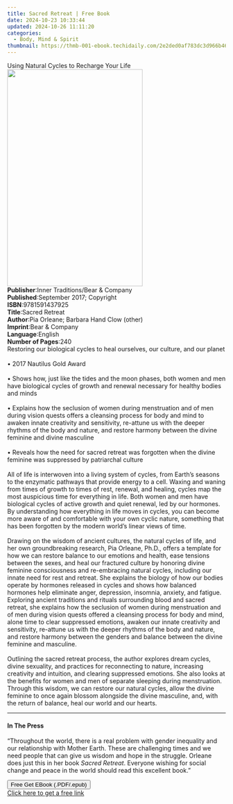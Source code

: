 ```yaml
---
title: Sacred Retreat | Free Book
date: 2024-10-23 10:33:44
updated: 2024-10-26 11:11:20
categories:
  - Body, Mind & Spirit
thumbnail: https://thmb-001-ebook.techidaily.com/2e2ded0af783dc3d966b467ebd15914277288fd4d3958e28777b50f60c6618e1.jpg
---
```

<main id="book-container">
  <div class="flex flex-col">
    <div class="book-brief flex-1 py-6 px-4 sm:p-6 md:py-10 md:px-8">
      <!-- brief-->
      <div class="book-brief-main">
        Using Natural Cycles to Recharge Your Life
      </div>
    </div>
    <div
      class="book-meta-info flex-1 grid gap-4 col-start-1 col-end-3 row-start-1 sm:mb-6 sm:grid-cols-4 lg:gap-6 lg:col-start-2 lg:row-end-6 lg:row-span-6 lg:mb-0"
    >
      <div
        class="book-meta-info-left place-content-center mt-4 p-4 text-sm leading-6 col-start-2 col-span-2 dark:text-slate-400"
      >
        <img
          class="w-full h-500 object-cover rounded-lg sm:h-255 sm:col-span-2 lg:col-span-full"
          src="https://img-001-ebook.techidaily.com/ac944f82e5f913fadcd71e60449e2d6c52925f64f0be6f01573707bd6317cbe8.jpg"
          alt=""
          width="312"
          height="500"
        />
      </div>
      <div
        class="book-meta-info-right mt-2 col-start-1 row-start-2 col-span-3 self-center"
      >
        <!-- meta data  -->
        <div class="flex flex-col px-4 md:px-8">
          <div class="flex-1">
            <strong>Publisher</strong>:<span class="px-2"
              >Inner Traditions/Bear &amp; Company</span
            >
          </div>
          <div class="flex-1">
            <strong>Published</strong>:<span class="px-2"
              >September 2017; Copyright</span
            >
          </div>
          <div class="flex-1">
            <strong>ISBN</strong>:<span class="px-2">9781591437925</span>
          </div>
          <div class="flex-1">
            <strong>Title</strong>:<span class="px-2">Sacred Retreat</span>
          </div>
          <div class="flex-1">
            <strong>Author</strong>:<span class="px-2"
              >Pia Orleane; Barbara Hand Clow (other)</span
            >
          </div>
          <div class="flex-1">
            <strong>Imprint</strong>:<span class="px-2"
              >Bear &amp; Company</span
            >
          </div>
          <div class="flex-1">
            <strong>Language</strong>:<span class="px-2">English</span>
          </div>
          <div class="flex-1">
            <strong>Number of Pages</strong>:<span class="px-2">240</span>
          </div>
        </div>
      </div>
    </div>
    <div class="book-description flex-1 py-6 px-4 sm:p-6 md:py-10 md:px-8">
      <div class="book-description-main">
        <div accordion-content="" id="description">
          Restoring our biological cycles to heal ourselves, our culture, and
          our planet <br /><br />• 2017 Nautilus Gold Award<br /><br />• Shows
          how, just like the tides and the moon phases, both women and men have
          biological cycles of growth and renewal necessary for healthy bodies
          and minds <br /><br />• Explains how the seclusion of women during
          menstruation and of men during vision quests offers a cleansing
          process for body and mind to awaken innate creativity and sensitivity,
          re-attune us with the deeper rhythms of the body and nature, and
          restore harmony between the divine feminine and divine masculine
          <br /><br />• Reveals how the need for sacred retreat was forgotten
          when the divine feminine was suppressed by patriarchal culture
          <br /><br />All of life is interwoven into a living system of cycles,
          from Earth’s seasons to the enzymatic pathways that provide energy to
          a cell. Waxing and waning from times of growth to times of rest,
          renewal, and healing, cycles map the most auspicious time for
          everything in life. Both women and men have biological cycles of
          active growth and quiet renewal, led by our hormones. By understanding
          how everything in life moves in cycles, you can become more aware of
          and comfortable with your own cyclic nature, something that has been
          forgotten by the modern world’s linear views of time.
          <br /><br />Drawing on the wisdom of ancient cultures, the natural
          cycles of life, and her own groundbreaking research, Pia Orleane,
          Ph.D., offers a template for how we can restore balance to our
          emotions and health, ease tensions between the sexes, and heal our
          fractured culture by honoring divine feminine consciousness and
          re-embracing natural cycles, including our innate need for rest and
          retreat. She explains the biology of how our bodies operate by
          hormones released in cycles and shows how balanced hormones help
          eliminate anger, depression, insomnia, anxiety, and fatigue. Exploring
          ancient traditions and rituals surrounding blood and sacred retreat,
          she explains how the seclusion of women during menstruation and of men
          during vision quests offered a cleansing process for body and mind,
          alone time to clear suppressed emotions, awaken our innate creativity
          and sensitivity, re-attune us with the deeper rhythms of the body and
          nature, and restore harmony between the genders and balance between
          the divine feminine and masculine. <br /><br />Outlining the sacred
          retreat process, the author explores dream cycles, divine sexuality,
          and practices for reconnecting to nature, increasing creativity and
          intuition, and clearing suppressed emotions. She also looks at the
          benefits for women and men of separate sleeping during menstruation.
          Through this wisdom, we can restore our natural cycles, allow the
          divine feminine to once again blossom alongside the divine masculine,
          and, with the return of balance, heal our world and our hearts.
        </div>
        <div class="accordion-fader"></div>
      </div>
    </div>
    <div class="book-excerpts flex-1 py-6 px-4 sm:p-6 md:py-10 md:px-8">
      <!-- excerpts-->
      <div class="book-excerpts-main">
        <hr />
        <h4 class="placeholder placeholder-heading">
          <span>In The Press</span>
        </h4>
        <p>
          “Throughout the world, there is a real problem with gender inequality
          and our relationship with Mother Earth. These are challenging times
          and we need people that can give us wisdom and hope in the struggle.
          Orleane does just this in her book <i>Sacred Retreat</i>. Everyone
          wishing for social change and peace in the world should read this
          excellent book.”
        </p>
      </div>
    </div>
    <div
      class="book-about-author flex-1 py-6 px-4 sm:p-6 md:py-10 md:px-8"
    ></div>
    <div class="book-free-get flex-1 py-6 px-4 sm:p-6 md:py-10 md:px-8">
      <button
        id="btn-free-get"
        class="bg-blue-500 hover:bg-blue-700 text-white font-bold py-2 px-4 rounded"
      >
        Free Get EBook (.PDF/.epub)
      </button>
      <div id="countdown-display" class="px-2 text-lg mt-2"></div>
      <a
        id="free-link"
        class="hidden bg-blue-500 hover:bg-blue-700 text-white font-bold py-2 px-4 rounded"
        href="https://www.ebooks.com/en-us/book/95782493/sacred-retreat/pia-orleane/"
        target="_blank"
        >Click here to get a free link</a
      >
    </div>
    <script>
      let countdownTime = 0;
      let countdownInterval = null;
      document
        .getElementById('btn-free-get')
        .addEventListener('click', startCountdown);
      function startCountdown() {
        countdownTime = new Date().getTime() + 60000 * 3;
        countdownInterval = setInterval(updateCountdown, 1000);
        document.getElementById('btn-free-get').disabled = true;
        document
          .getElementById('btn-free-get')
          .classList.add('bg-gray-500', 'cursor-not-allowed');
      }
      function updateCountdown() {
        let currentTime = new Date().getTime();
        let timeLeft = countdownTime - currentTime;
        let secondsLeft = Math.floor(timeLeft / 1000);
        document.getElementById('countdown-display').innerHTML =
          `Remaining time: ${secondsLeft} seconds.`;
        if (secondsLeft <= 0) {
          clearInterval(countdownInterval);
          document.getElementById('btn-free-get').classList.add('hidden');
          document.getElementById('free-link').classList.remove('hidden');
          document.getElementById('countdown-display').innerHTML = '';
        }
      }
    </script>
  </div>
</main>
